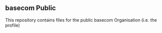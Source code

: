 ## basecom Public

This repository contains files for the public basecom Organisation (i.e. the profile)
